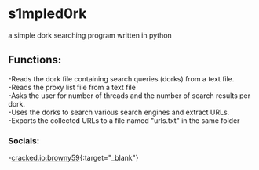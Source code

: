 # s1mpled0rk
a simple dork searching program written in python<br />
## Functions:<br />
-Reads the dork file containing search queries (dorks) from a text file.<br />
-Reads the proxy list file from a text file<br />
-Asks the user for number of threads and the number of search results per dork.<br />
-Uses the dorks to search various search engines and extract URLs.<br />
-Exports the collected URLs to a file named "urls.txt" in the same folder<br />
### Socials: <br />
-[cracked.io:browny59](https://cracked.io/browny59){:target="_blank"} 
